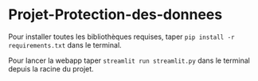 # Projet-Protection-des-donnees

Pour installer toutes les bibliothèques requises, taper `pip install -r requirements.txt` dans le terminal. 

Pour lancer la webapp taper `streamlit run streamlit.py` dans le terminal depuis la racine du projet.
